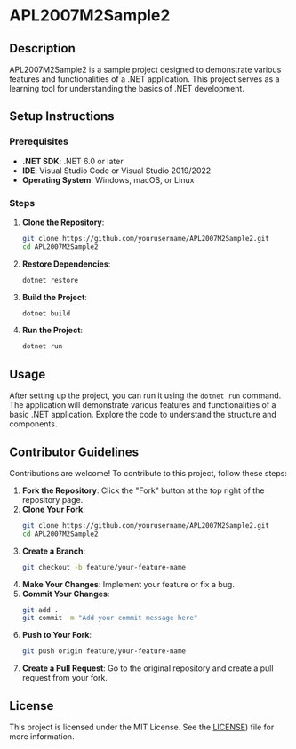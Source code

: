 # APL2007M2Sample2

## Description
APL2007M2Sample2 is a sample project designed to demonstrate various features and functionalities of a .NET application. This project serves as a learning tool for understanding the basics of .NET development.

## Setup Instructions

### Prerequisites
- **.NET SDK**: .NET 6.0 or later
- **IDE**: Visual Studio Code or Visual Studio 2019/2022
- **Operating System**: Windows, macOS, or Linux

### Steps
1. **Clone the Repository**:
    ```sh
    git clone https://github.com/yourusername/APL2007M2Sample2.git
    cd APL2007M2Sample2
    ```

2. **Restore Dependencies**:
    ```sh
    dotnet restore
    ```

3. **Build the Project**:
    ```sh
    dotnet build
    ```

4. **Run the Project**:
    ```sh
    dotnet run
    ```

## Usage
After setting up the project, you can run it using the `dotnet run` command. The application will demonstrate various features and functionalities of a basic .NET application. Explore the code to understand the structure and components.

## Contributor Guidelines
Contributions are welcome! To contribute to this project, follow these steps:

1. **Fork the Repository**: Click the "Fork" button at the top right of the repository page.
2. **Clone Your Fork**:
    ```sh
    git clone https://github.com/yourusername/APL2007M2Sample2.git
    cd APL2007M2Sample2
    ```
3. **Create a Branch**:
    ```sh
    git checkout -b feature/your-feature-name
    ```
4. **Make Your Changes**: Implement your feature or fix a bug.
5. **Commit Your Changes**:
    ```sh
    git add .
    git commit -m "Add your commit message here"
    ```
6. **Push to Your Fork**:
    ```sh
    git push origin feature/your-feature-name
    ```
7. **Create a Pull Request**: Go to the original repository and create a pull request from your fork.

## License
This project is licensed under the MIT License. See the [LICENSE](command:_github.copilot.openRelativePath?%5B%7B%22scheme%22%3A%22file%22%2C%22authority%22%3A%22%22%2C%22path%22%3A%22%2Fworkspaces%2Fmslearn-SampleApps%2FAPL2007M2Sample2%2FLICENSE%22%2C%22query%22%3A%22%22%2C%22fragment%22%3A%22%22%7D%5D "/workspaces/mslearn-SampleApps/APL2007M2Sample2/LICENSE")) file for more information.